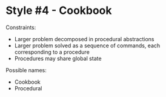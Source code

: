 # Style #4 - Cookbook

Constraints:

- Larger problem decomposed in procedural abstractions
- Larger problem solved as a sequence of commands, each corresponding to a procedure
- Procedures may share global state

Possible names:

- Cookbook
- Procedural
